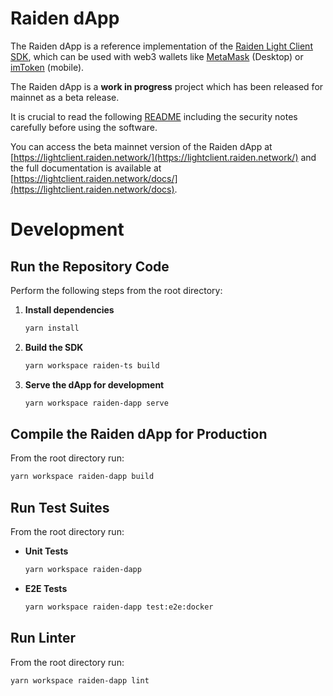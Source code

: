 # Raiden dApp

The Raiden dApp is a reference implementation of the [Raiden Light Client SDK](https://github.com/agatsoh/light-client/tree/master/raiden-ts), which can be used with web3 wallets like [MetaMask](https://metamask.io) (Desktop) or [imToken](https://token.im/download) (mobile).

The Raiden dApp is a **work in progress** project which has been released for mainnet as a beta release.

It is crucial to read the following [README](https://github.com/agatsoh/light-client/blob/master/README.md) including the security notes carefully before using the software.

You can access the beta mainnet version of the Raiden dApp at [https://lightclient.raiden.network/](https://lightclient.raiden.network/) and the full documentation is available at [https://lightclient.raiden.network/docs/](https://lightclient.raiden.network/docs).


# Development

## Run the Repository Code

Perform the following steps from the root directory:

1. **Install dependencies**  
   
   ```bash
   yarn install
   ```

2. **Build the SDK**  

   ```bash
   yarn workspace raiden-ts build
   ```

3. **Serve the dApp for development**  

   ```bash
   yarn workspace raiden-dapp serve
   ```

## Compile the Raiden dApp for Production

From the root directory run:


```bash
yarn workspace raiden-dapp build
```

## Run Test Suites

From the root directory run:

- **Unit Tests**  

  ```bash
  yarn workspace raiden-dapp
  ```

- **E2E Tests**  

  ```bash
  yarn workspace raiden-dapp test:e2e:docker
  ```

## Run Linter

From the root directory run:

```bash
yarn workspace raiden-dapp lint
```

